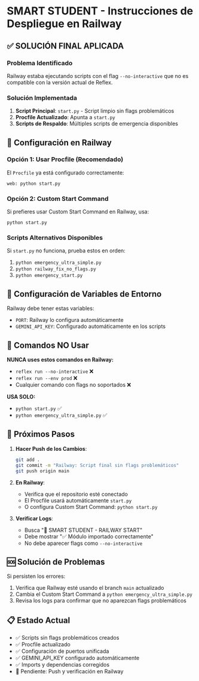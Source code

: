 # SMART STUDENT - Instrucciones de Despliegue en Railway

## ✅ SOLUCIÓN FINAL APLICADA

### Problema Identificado
Railway estaba ejecutando scripts con el flag `--no-interactive` que no es compatible con la versión actual de Reflex.

### Solución Implementada
1. **Script Principal**: `start.py` - Script limpio sin flags problemáticos
2. **Procfile Actualizado**: Apunta a `start.py`
3. **Scripts de Respaldo**: Múltiples scripts de emergencia disponibles

## 🚀 Configuración en Railway

### Opción 1: Usar Procfile (Recomendado)
El `Procfile` ya está configurado correctamente:
```
web: python start.py
```

### Opción 2: Custom Start Command
Si prefieres usar Custom Start Command en Railway, usa:
```
python start.py
```

### Scripts Alternativos Disponibles
Si `start.py` no funciona, prueba estos en orden:
1. `python emergency_ultra_simple.py`
2. `python railway_fix_no_flags.py`
3. `python emergency_start.py`

## 🔧 Configuración de Variables de Entorno

Railway debe tener estas variables:
- `PORT`: Railway lo configura automáticamente
- `GEMINI_API_KEY`: Configurado automáticamente en los scripts

## 📝 Comandos NO Usar

**NUNCA uses estos comandos en Railway:**
- `reflex run --no-interactive` ❌
- `reflex run --env prod` ❌
- Cualquier comando con flags no soportados ❌

**USA SOLO:**
- `python start.py` ✅
- `python emergency_ultra_simple.py` ✅

## 🎯 Próximos Pasos

1. **Hacer Push de los Cambios**:
   ```bash
   git add .
   git commit -m "Railway: Script final sin flags problemáticos"
   git push origin main
   ```

2. **En Railway**:
   - Verifica que el repositorio esté conectado
   - El Procfile usará automáticamente `start.py`
   - O configura Custom Start Command: `python start.py`

3. **Verificar Logs**:
   - Busca "🚀 SMART STUDENT - RAILWAY START"
   - Debe mostrar "✅ Módulo importado correctamente"
   - No debe aparecer flags como `--no-interactive`

## 🆘 Solución de Problemas

Si persisten los errores:
1. Verifica que Railway esté usando el branch `main` actualizado
2. Cambia el Custom Start Command a `python emergency_ultra_simple.py`
3. Revisa los logs para confirmar que no aparezcan flags problemáticos

## 📋 Estado Actual
- ✅ Scripts sin flags problemáticos creados
- ✅ Procfile actualizado
- ✅ Configuración de puertos unificada
- ✅ GEMINI_API_KEY configurado automáticamente
- ✅ Imports y dependencias corregidos
- 🔄 Pendiente: Push y verificación en Railway
